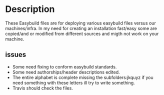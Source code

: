 # Description

These Easybuild files are for deploying various easybuild files versus our machines/infra. In my need for creating an installation fast/easy some are copied/and or modified from different sources and migth not work on your machine. 


## issues

 - Some need fixing to conform easybuild standards.
 - Some need authorships/header descriptions edited.
 - The entire alphabet is complete missing the subfolders:jkquyz if you need something with these letters ill try to write something.
 - Travis should check the files.

